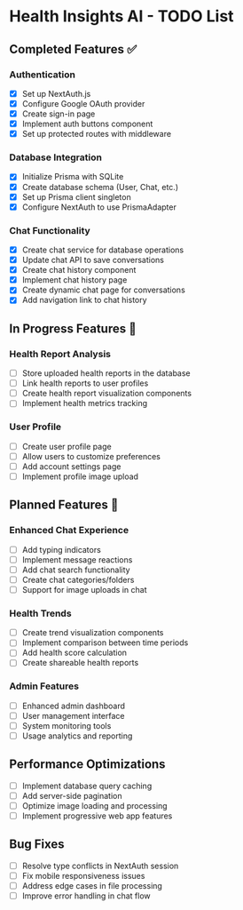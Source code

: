 # Health Insights AI - TODO List

## Completed Features ✅

### Authentication

- [x] Set up NextAuth.js
- [x] Configure Google OAuth provider
- [x] Create sign-in page
- [x] Implement auth buttons component
- [x] Set up protected routes with middleware

### Database Integration

- [x] Initialize Prisma with SQLite
- [x] Create database schema (User, Chat, etc.)
- [x] Set up Prisma client singleton
- [x] Configure NextAuth to use PrismaAdapter

### Chat Functionality

- [x] Create chat service for database operations
- [x] Update chat API to save conversations
- [x] Create chat history component
- [x] Implement chat history page
- [x] Create dynamic chat page for conversations
- [x] Add navigation link to chat history

## In Progress Features 🚧

### Health Report Analysis

- [ ] Store uploaded health reports in the database
- [ ] Link health reports to user profiles
- [ ] Create health report visualization components
- [ ] Implement health metrics tracking

### User Profile

- [ ] Create user profile page
- [ ] Allow users to customize preferences
- [ ] Add account settings page
- [ ] Implement profile image upload

## Planned Features 📝

### Enhanced Chat Experience

- [ ] Add typing indicators
- [ ] Implement message reactions
- [ ] Add chat search functionality
- [ ] Create chat categories/folders
- [ ] Support for image uploads in chat

### Health Trends

- [ ] Create trend visualization components
- [ ] Implement comparison between time periods
- [ ] Add health score calculation
- [ ] Create shareable health reports

### Admin Features

- [ ] Enhanced admin dashboard
- [ ] User management interface
- [ ] System monitoring tools
- [ ] Usage analytics and reporting

## Performance Optimizations

- [ ] Implement database query caching
- [ ] Add server-side pagination
- [ ] Optimize image loading and processing
- [ ] Implement progressive web app features

## Bug Fixes

- [ ] Resolve type conflicts in NextAuth session
- [ ] Fix mobile responsiveness issues
- [ ] Address edge cases in file processing
- [ ] Improve error handling in chat flow
